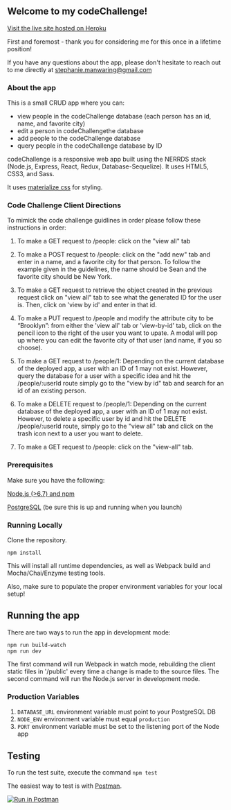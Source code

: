 ## Welcome to my codeChallenge!

[Visit the live site hosted on Heroku](https://spotify-stephaniemanwaring.herokuapp.com/)

First and foremost - thank you for considering me for this once in a lifetime position!

If you have any questions about the app, please don't hesitate to reach out to me directly at stephanie.manwaring@gmail.com

### About the app

This is a small CRUD app where you can:
* view people in the codeChallenge database (each person has an id, name, and favorite city)
* edit a person in codeChallengethe database 
* add people to the codeChallenge database
* query people in the codeChallenge database by ID

codeChallenge is a responsive web app built using the NERRDS stack (Node.js, Express, React, Redux, Database-Sequelize). It uses HTML5, CSS3, and Sass.

It uses [materialize css](http://materializecss.com/) for styling. 


### Code Challenge Client Directions 
To mimick the code challenge guidlines in order please follow these instructions in order: 

1. To make a GET request to /people: click on the "view all" tab

1. To make a POST request to /people: click on the "add new" tab and enter in a name, and a favorite city for that person. To follow the example given in the guidelines, the name should be Sean and the favorite city should be New York.

1. To make a GET request to retrieve the object created in the previous request click on "view all" tab to see what the generated ID for the user is. Then, click on 'view by id' and enter in that id.

1. To make a PUT request to /people and modify the attribute city to be “Brooklyn”: from either the 'view all' tab or 'view-by-id' tab, click on the pencil icon to the right of the user you want to upate. A modal will pop up where you can edit the favorite city of that user (and name, if you so choose).

1. To make a GET request to /people/1: Depending on the current database of the deployed app, a user with an ID of 1 may not exist. However, query the database for a user with a specific idea and hit the /people/:userId route simply go to the "view by id" tab and search for an id of an existing person.

1. To make a DELETE request to /people/1: Depending on the current database of the deployed app, a user with an ID of 1 may not exist. However, to delete a specific user by id and hit the DELETE /people/:userId route, simply go to the "view all" tab and click on the trash icon next to a user you want to delete.

1. To make a GET request to /people: click on the "view-all" tab.


### Prerequisites

Make sure you have the following:

[Node.js (>6.7) and npm](https://nodejs.org/en/)

[PostgreSQL](https://www.postgresql.org/) (be sure this is up and running when you launch)

### Running Locally

Clone the repository.

```
npm install

```
This will install all runtime dependencies, as well as Webpack build and Mocha/Chai/Enzyme testing tools.

Also, make sure to populate the proper environment variables for your local setup!


## Running the app

There are two ways to run the app in development mode:

```
npm run build-watch
npm run dev

```
The first command will run Webpack in watch mode, rebuilding the client static files in '/public' every time a change is made to the source files. The second command will run the Node.js server in development mode.

### Production Variables

1. `DATABASE_URL` environment variable must point to your PostgreSQL DB
1. `NODE_ENV` environment variable must equal `production`
1. `PORT` environment variable must be set to the listening port of the Node app


## Testing

To run the test suite, execute the command `npm test`

The easiest way to test is with [Postman](https://www.getpostman.com/).

[![Run in Postman](https://run.pstmn.io/button.svg)](https://app.getpostman.com/run-collection/b679dd0210a9500f7fef)










